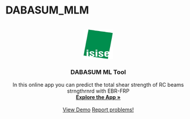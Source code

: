 # DABASUM_MLM

<!-- PROJECT LOGO -->
<br />
<div align="center">
  <a href="https://github.com/amirxdbx/DABASUM_MLM">
    <img src="ISISE.png" alt="Logo" width="80" height="80">
  </a>

  <h3 align="center">DABASUM ML Tool</h3>

  <p align="center">
    In this online app you can predict the total shear strength of RC beams strngthrnrd with EBR-FRP 
    <br />
    <a href="https://share.streamlit.io/amirxdbx/dabasum_mlm/main/deploy.py"><strong>Explore the App »</strong></a>
    <br />
    <br />
    <a href="https://share.streamlit.io/amirxdbx/dabasum_mlm/main/deploy.py">View Demo</a>
    <a href="mailto:amir.xdbx@gmail.com">Report problems!</a>
  </p>
</div>

